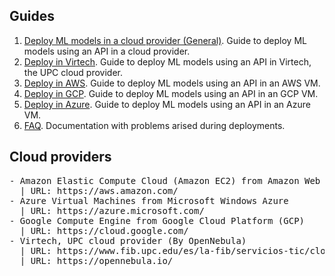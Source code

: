 ## Guides
1. [Deploy ML models in a cloud provider (General)](01_deploy_general.md). Guide to deploy ML models using an API in a 
cloud provider.
3. [Deploy in Virtech](02_deploy_fib.md). Guide to deploy ML models using an API in Virtech, the UPC cloud provider.
4. [Deploy in AWS](03_deploy_aws.md). Guide to deploy ML models using an API in an AWS VM.
5. [Deploy in GCP](04_deploy_gcp.md). Guide to deploy ML models using an API in an GCP VM.
6. [Deploy in Azure](05_deploy_azure.md). Guide to deploy ML models using an API in an Azure VM.
7. [FAQ](FAQ.md). Documentation with problems arised during deployments.

## Cloud providers
<pre/>
- Amazon Elastic Compute Cloud (Amazon EC2) from Amazon Web Services (AWS)
  | URL: https://aws.amazon.com/
- Azure Virtual Machines from Microsoft Windows Azure
  | URL: https://azure.microsoft.com/
- Google Compute Engine from Google Cloud Platform (GCP)
  | URL: https://cloud.google.com/
- Virtech, UPC cloud provider (By OpenNebula)
  | URL: https://www.fib.upc.edu/es/la-fib/servicios-tic/cloud-docente-fib
  | URL: https://opennebula.io/
</pre>